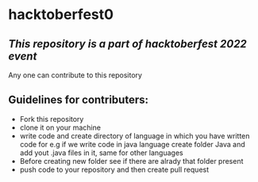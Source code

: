 # hacktoberfest0
## _This repository is a part of hacktoberfest 2022 event_

Any one can contribute to this repository
## Guidelines for contributers:
- Fork this repository
- clone it on your machine
- write code and create directory of language in which you have written code for e.g if we write code in java language create folder Java and add yout .java files in it, same for other languages
- Before creating new folder see if there are alrady that folder present
- push code to your repository and then create pull request
